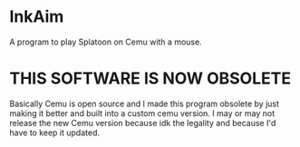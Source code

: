 # InkAim
A program to play Splatoon on Cemu with a mouse.

# THIS SOFTWARE IS NOW OBSOLETE
Basically Cemu is open source and I made this program obsolete by just making it better and built into a custom cemu version.
I may or may not release the new Cemu version because idk the legality and because I'd have to keep it updated.
